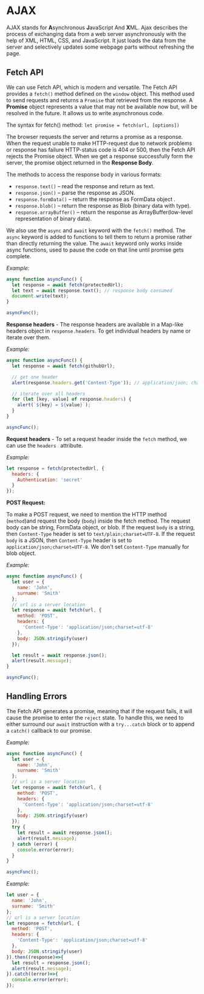 # AJAX

AJAX stands for **A**synchronous **J**avaScript And **X**ML. Ajax describes the process of exchanging data from a web server asynchronously with the help of  XML, HTML, CSS, and JavaScript. It just loads the data from the server and selectively updates some webpage parts without refreshing the page. 

## Fetch API

We can use Fetch API, which is modern and versatile. The Fetch API provides a `fetch()` method defined on the `window` object. This method used to send requests and returns a `Promise` that retrieved from the response. A **Promise** object represents a value that may not be available now but, will be resolved in the future. It allows us to write asynchronous code.

The syntax for fetch() method: `let promise = fetch(url, [options])`

The browser requests the server and returns a promise as a response.  When the request unable to make HTTP-request due to network problems or response has failure HTTP-status code is  404 or 500, then the Fetch API rejects the Promise object. When we get a response successfully form the server, the promise object returned in the **Response Body**.

The methods to access the response body in various formats:

* `response.text()` – read the response and return as text. 
* `response.json()` – parse the response as JSON.
* `response.formData()` – return the response as FormData object .
* `response.blob()` – return the response as Blob (binary data with type).
* `response.arrayBuffer()` – return the response as ArrayBuffer(low-level representation of binary data). 


We also use the `async` and `await` keyword with the `fetch()` method. The `async` keyword is added to functions to tell them to return a promise rather than directly returning the value. The `await` keyword only works inside async functions, used to pause the code on that line until promise gets complete.


*Example:*
```javascript
async function asyncFunc() {
  let response = await fetch(protectedUrl);
  let text = await response.text(); // response body consumed
  document.write(text);
}

asyncFunc();
```
**Response headers** - The response headers are available in a Map-like headers object in `response.headers`. To get individual headers by name or iterate over them.

*Example:*
```javascript
async function asyncFunc() {
  let response = await fetch(githubUrl);

  // get one header
  alert(response.headers.get('Content-Type')); // application/json; charset=utf-8

  // iterate over all headers
  for (let [key, value] of response.headers) {
    alert(`${key} = ${value}`);
  }
}

asyncFunc();
```

**Request headers** - To set a request header inside the `fetch` method, we can use the `headers ` attribute.

*Example:*
```javascript
let response = fetch(protectedUrl, {
  headers: {
    Authentication: 'secret'
  }
});
```

**POST Request:**

To make a POST request, we need to mention the HTTP method (`method`)and request the body (`body`) inside the fetch method. The request body can be string, FormData object, or blob. If the request `body` is a string, then `Content-Type` header is set to `text/plain;charset=UTF-8`. If the request `body` is a JSON, then `Content-Type` header is set to `application/json;charset=UTF-8`. We don't set `Content-Type` manually for blob object.

*Example:* 
```javascript
async function asyncFunc() {
  let user = {
    name: 'John',
    surname: 'Smith'
  };
  // url is a server location 
  let response = await fetch(url, {
    method: 'POST',
    headers: {
      'Content-Type': 'application/json;charset=utf-8'
    },
    body: JSON.stringify(user)
  });

  let result = await response.json();
  alert(result.message);
}

asyncFunc();
```

## Handling Errors
The Fetch API generates a promise, meaning that if the request fails, it will cause the promise to enter the `reject` state. To handle this, we need to either surround our `await` instruction with a `try...catch` block or to append a `catch()` callback to our promise.

*Example:* 
```javascript
async function asyncFunc() {
  let user = {
    name: 'John',
    surname: 'Smith'
  };
  // url is a server location 
  let response = await fetch(url, {
    method: 'POST',
    headers: {
      'Content-Type': 'application/json;charset=utf-8'
    },
    body: JSON.stringify(user)
  });
  try {
    let result = await response.json();
    alert(result.message);
  } catch (error) {
    console.error(error);
  }
}

asyncFunc();
```

*Example:* 
```javascript
let user = {
  name: 'John',
  surname: 'Smith'
};
// url is a server location 
let response = fetch(url, {
  method: 'POST',
  headers: {
    'Content-Type': 'application/json;charset=utf-8'
  },
  body: JSON.stringify(user)
}).then((response)=>{
  let result = response.json();
  alert(result.message);
}).catch((error)=>{
  console.error(error);
});
```
